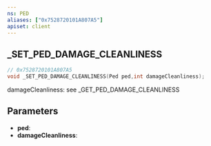 ```yaml
---
ns: PED
aliases: ["0x7528720101A807A5"]
apiset: client
---
```

## _SET_PED_DAMAGE_CLEANLINESS

```c
// 0x7528720101A807A5
void _SET_PED_DAMAGE_CLEANLINESS(Ped ped,int damageCleanliness);
```

damageCleanliness: see _GET_PED_DAMAGE_CLEANLINESS

## Parameters
* **ped**:
* **damageCleanliness**:



